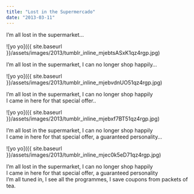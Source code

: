 ```yaml
---
title: "Lost in the Supermercado"
date: "2013-03-11"
---
```


I’m all lost in the supermarket…

![yo yo]({{ site.baseurl }}/assets/images/2013/tumblr_inline_mjebtsASxK1qz4rgp.jpg)

I’m all lost in the supermarket, I can no longer shop happily…

![yo yo]({{ site.baseurl }}/assets/images/2013/tumblr_inline_mjebvdnUO51qz4rgp.jpg)

I’m all lost in the supermarket, I can no longer shop happily  
I came in here for that special offer..

![yo yo]({{ site.baseurl }}/assets/images/2013/tumblr_inline_mjebxf7BT51qz4rgp.jpg)

I’m all lost in the supermarket, I can no longer shop happily  
I came in here for that special offer, a guaranteed personality…

![yo yo]({{ site.baseurl }}/assets/images/2013/tumblr_inline_mjec0k5eD71qz4rgp.jpg)

I’m all lost in the supermarket, I can no longer shop happily  
I came in here for that special offer, a guaranteed personality  
I’m all tuned in, I see all the programmes, I save coupons from packets of tea.
